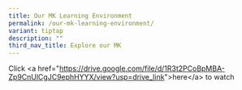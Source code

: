 ```yaml
---
title: Our MK Learning Environment
permalink: /our-mk-learning-environment/
variant: tiptap
description: ""
third_nav_title: Explore our MK
---
```

<p>Click &lt;a href="<a href="https://drive.google.com/file/d/1R3t2PCoBpMBA-Zp9CnUlCgJC9ephHYYX/view?usp=drive_link" rel="noopener noreferrer nofollow" target="_blank">https://drive.google.com/file/d/1R3t2PCoBpMBA-Zp9CnUlCgJC9ephHYYX/view?usp=drive_link</a>"&gt;here&lt;/a&gt;
to watch</p>